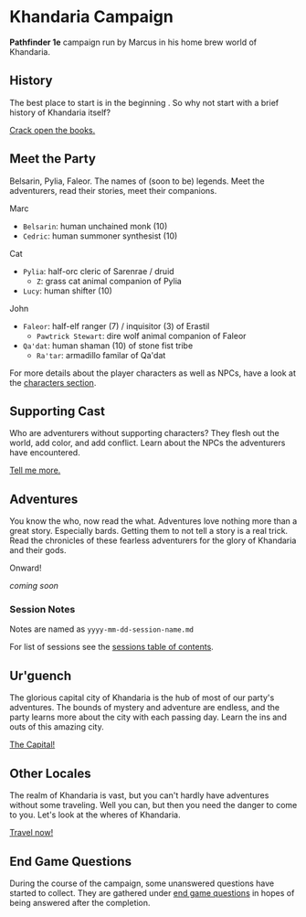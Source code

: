 # Khandaria Campaign

**Pathfinder 1e** campaign run by Marcus in his home brew world of Khandaria.  

## History

The best place to start is in the beginning . So why not start with a brief history of Khandaria itself?  

[Crack open the books.](history-of-khandaria.md)  


## Meet the Party

Belsarin, Pylia, Faleor. The names of (soon to be) legends. Meet the adventurers, read their stories, meet their companions.

Marc
- `Belsarin`: human unchained monk (10)
- `Cedric`: human summoner synthesist (10)

Cat
- `Pylia`: half-orc cleric of Sarenrae / druid
    - `Z`: grass cat animal companion of Pylia
- `Lucy`: human shifter (10)

John
- `Faleor`: half-elf ranger (7) / inquisitor (3) of Erastil
    - `Pawtrick Stewart`: dire wolf animal companion of Faleor
- `Qa'dat`: human shaman (10) of stone fist tribe
    - `Ra'tar`: armadillo familar of Qa'dat

For more details about the player characters as well as NPCs, have a look at the [characters section](/characters/).


## Supporting Cast

Who are adventurers without supporting characters? They flesh out the world, add color, and add conflict. Learn about the NPCs the adventurers have encountered.   

[Tell me more.](/characters/README.md#npcs)


## Adventures

You know the who, now read the what. Adventures love nothing more than a great story. Especially bards. Getting them to not tell a story is a real trick. Read the chronicles of these fearless adventurers for the glory of Khandaria and their gods.  

Onward!

_coming soon_  

### Session Notes

Notes are named as `yyyy-mm-dd-session-name.md`

For list of sessions see the [sessions table of contents](/sessions/).


## Ur'guench

The glorious capital city of Khandaria is the hub of most of our party's adventures.  The bounds of mystery and adventure are endless, and the party learns more about the city with each passing day.  Learn the ins and outs of this amazing city.  

[The Capital!](/locations/urgench.md)  

## Other Locales

The realm of Khandaria is vast, but you can't hardly have adventures without some traveling. Well you can, but then you need the danger to come to you. Let's look at the wheres of Khandaria.  

[Travel now!](/locations/)  


## End Game Questions

During the course of the campaign, some unanswered questions have started to collect. They are gathered under [end game questions](end-game-questions.md) in hopes of being answered after the completion.
